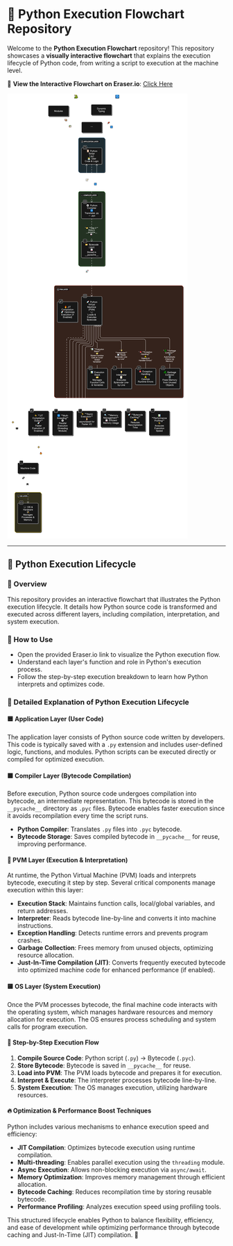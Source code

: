 # 🚀 Python Execution Flowchart Repository

Welcome to the **Python Execution Flowchart** repository! This repository showcases a **visually interactive flowchart** that explains the execution lifecycle of Python code, from writing a script to execution at the machine level.

🔗 **View the Interactive Flowchart on Eraser.io**: [Click Here](https://app.eraser.io/workspace/JA8Dy71UCtmnfW3E57JG)

![Python Workflow](python%20workflow.png)

---

## 🐍 Python Execution Lifecycle

### 🌟 Overview
This repository provides an interactive flowchart that illustrates the Python execution lifecycle. It details how Python source code is transformed and executed across different layers, including compilation, interpretation, and system execution.

### 🚀 How to Use
- Open the provided Eraser.io link to visualize the Python execution flow.
- Understand each layer's function and role in Python's execution process.
- Follow the step-by-step execution breakdown to learn how Python interprets and optimizes code.

### 📜 Detailed Explanation of Python Execution Lifecycle

#### 🟦 Application Layer (User Code)
The application layer consists of Python source code written by developers. This code is typically saved with a `.py` extension and includes user-defined logic, functions, and modules. Python scripts can be executed directly or compiled for optimized execution.

#### 🟩 Compiler Layer (Bytecode Compilation)
Before execution, Python source code undergoes compilation into bytecode, an intermediate representation. This bytecode is stored in the `__pycache__` directory as `.pyc` files. Bytecode enables faster execution since it avoids recompilation every time the script runs.

- **Python Compiler**: Translates `.py` files into `.pyc` bytecode.
- **Bytecode Storage**: Saves compiled bytecode in `__pycache__` for reuse, improving performance.

#### 🔴 PVM Layer (Execution & Interpretation)
At runtime, the Python Virtual Machine (PVM) loads and interprets bytecode, executing it step by step. Several critical components manage execution within this layer:

- **Execution Stack**: Maintains function calls, local/global variables, and return addresses.
- **Interpreter**: Reads bytecode line-by-line and converts it into machine instructions.
- **Exception Handling**: Detects runtime errors and prevents program crashes.
- **Garbage Collection**: Frees memory from unused objects, optimizing resource allocation.
- **Just-In-Time Compilation (JIT)**: Converts frequently executed bytecode into optimized machine code for enhanced performance (if enabled).

#### 🟨 OS Layer (System Execution)
Once the PVM processes bytecode, the final machine code interacts with the operating system, which manages hardware resources and memory allocation for execution. The OS ensures process scheduling and system calls for program execution.

#### 🔀 Step-by-Step Execution Flow
1. **Compile Source Code**: Python script (`.py`) → Bytecode (`.pyc`).
2. **Store Bytecode**: Bytecode is saved in `__pycache__` for reuse.
3. **Load into PVM**: The PVM loads bytecode and prepares it for execution.
4. **Interpret & Execute**: The interpreter processes bytecode line-by-line.
5. **System Execution**: The OS manages execution, utilizing hardware resources.

#### 🔥 Optimization & Performance Boost Techniques
Python includes various mechanisms to enhance execution speed and efficiency:

- **JIT Compilation**: Optimizes bytecode execution using runtime compilation.
- **Multi-threading**: Enables parallel execution using the `threading` module.
- **Async Execution**: Allows non-blocking execution via `async/await`.
- **Memory Optimization**: Improves memory management through efficient allocation.
- **Bytecode Caching**: Reduces recompilation time by storing reusable bytecode.
- **Performance Profiling**: Analyzes execution speed using profiling tools.

This structured lifecycle enables Python to balance flexibility, efficiency, and ease of development while optimizing performance through bytecode caching and Just-In-Time (JIT) compilation. 🚀
